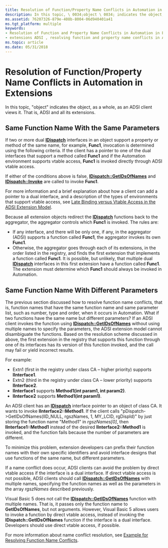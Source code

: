 ```yaml
---
title: Resolution of Function/Property Name Conflicts in Automation in Extensions
description: In this topic, \ 0034;object \ 0034; indicates the object, as a whole, as an ADSI client views it. That is, ADSI and all its extensions.
ms.assetid: 76207326-879e-408b-8004-06d940401a41
ms.tgt_platform: multiple
keywords:
- Resolution of Function and Property Name Conflicts in Automation in Extensions
- extensions ADSI , resolving function and property name conflicts in Automation
ms.topic: article
ms.date: 05/31/2018
---
```


# Resolution of Function/Property Name Conflicts in Automation in Extensions

In this topic, "object" indicates the object, as a whole, as an ADSI client views it. That is, ADSI and all its extensions.

## Same Function Name With the Same Parameters

If two or more dual [**IDispatch**](https://msdn.microsoft.com/library/ms221608(v=VS.71).aspx) interfaces in an object support a property or method of the same name, for example, **Func1**, invocation is determined using the following criteria. If the client has a pointer to one of the dual interfaces that support a method called **Func1** and if the Automation environment supports vtable access, **Func1** is invoked directly through ADSI vtable access.

If either of the conditions above is false, [**IDispatch::GetIDsOfNames**](https://msdn.microsoft.com/library/ms221306(v=VS.71).aspx) and [**IDispatch::Invoke**](https://msdn.microsoft.com/library/ms221479(v=VS.71).aspx) are called to invoke **Func1**.

For more information and a brief explanation about how a client can add a pointer to a dual interface, and a description of the types of environments that support vtable access, see [Late Binding versus Vtable Access in the ADSI Extension Model](late-binding-vs--vtable-access-in-the-adsi-extension-model.md).

Because all extension objects redirect the [**IDispatch**](https://msdn.microsoft.com/library/ms221608(v=VS.71).aspx) functions back to the aggregator, the aggregator controls which **Func1** is invoked. The rules are:

-   If any interface, and there will be only one, if any, in the aggregator (ADSI) supports a function called **Func1**, the aggregator invokes its own **Func1**.
-   Otherwise, the aggregator goes through each of its extensions, in the order listed in the registry, and finds the first extension that implements a function called **Func1**. It is possible, but unlikely, that multiple dual [**IDispatch**](https://msdn.microsoft.com/library/ms221608(v=VS.71).aspx) interfaces in this first extension have a function called **Func1**. The extension must determine which **Func1** should always be invoked in Automation.

## Same Function Name With Different Parameters

The previous section discussed how to resolve function name conflicts, that is, function names that have the same function name and same parameter list, such as number, type and order, when it occurs in Automation. What if two functions have the same name but different parameters? If an ADSI client invokes the function using [**IDispatch::GetIDsOfNames**](https://msdn.microsoft.com/library/ms221306(v=VS.71).aspx) without using multiple names to specify the parameters, the ADSI extension model cannot disambiguate the functions. Based on the resolution scheme discussed in above, the first extension in the registry that supports this function through one of its interfaces has its version of this function invoked, and the call may fail or yield incorrect results.

For example:

-   Extn1 (first in the registry under class CA – higher priority) supports **IInterface1**.
-   Extn2 (third in the registry under class CA – lower priority) supports **IInterface2**.
-   **IInterface1** supports **Method1(int param1, int param2)**.
-   **IInterface2** supports **Method1(int param1)**.

An ADSI client has an [**IDispatch**](https://msdn.microsoft.com/library/ms221608(v=VS.71).aspx) interface pointer to an object of class CA. It wants to invoke **IInterface2::Method1**. If the client calls "pDispatch->GetIDsOfNames(IID\_NULL, rgszNames, 1, MY\_LCID, rgDispId)" by just storing the function name "Method1" in *rgszNames\[0\]*, then **IInterface1::Method1** instead of the desired **IInterface2::Method1** is invoked, and the function fails because the number of parameters are different.

To minimize this problem, extension developers can prefix their function names with their own specific identifiers and avoid interface designs that use functions of the same name, but different parameters.

If a name conflict does occur, ADSI clients can avoid the problem by direct vtable access if the interface is a dual interface. If direct vtable access is not possible, ADSI clients should call [**IDispatch::GetIDsOfNames**](https://msdn.microsoft.com/library/ms221306(v=VS.71).aspx) with multiple names, specifying the function names as well as the parameters in the array *rgszNames* described previously.

Visual Basic 5 does not call the [**IDispatch::GetIDsOfNames**](https://msdn.microsoft.com/library/ms221306(v=VS.71).aspx) function with multiple names. That is, it passes only the function name to **GetIDsOfNames**, but not arguments. However, Visual Basic 5 allows users to invoke a function by direct vtable access, instead of invoking the **IDispatch::GetIDsOfNames** function if the interface is a dual interface. Developers should use direct vtable access, if possible.

For more information about name conflict resolution, see [Example for Resolving Function Name Conflicts](example-for-resolving-function-name-conflicts.md).

 

 




